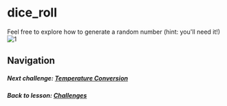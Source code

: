 # dice_roll  
Feel free to explore how to generate a random number (hint: you'll need it!)  
![1](http://i.imgur.com/vfDAZd4.gif)  

## Navigation  
##### Next challenge: [Temperature Conversion](https://github.com/Coderdotnew/intro_web_apps_bs/tree/master/02_class/04_challenges/code/02_temp_conversion)
##### Back to lesson: [Challenges](https://github.com/Coderdotnew/intro_web_apps_bs/tree/master/02_class/04_challenges)        

